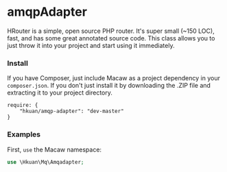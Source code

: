 amqpAdapter
=====

HRouter is a simple, open source PHP router. It's super small (~150 LOC), fast, and has some great annotated source code. This class allows you to just throw it into your project and start using it immediately.

### Install

If you have Composer, just include Macaw as a project dependency in your `composer.json`. If you don't just install it by downloading the .ZIP file and extracting it to your project directory.

```
require: {
    "hkuan/amqp-adapter": "dev-master"
}
```

### Examples

First, `use` the Macaw namespace:

```PHP
use \Hkuan\Mq\Amqadapter;
```



```PHP

```
